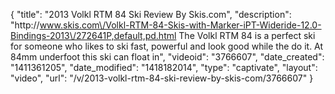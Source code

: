 {
    "title": "2013 Volkl RTM 84 Ski Review By Skis.com",
    "description": "http:\/\/www.skis.com\/Volkl-RTM-84-Skis-with-Marker-iPT-Wideride-12.0-Bindings-2013\/272641P,default,pd.html  The Volkl RTM 84 is a perfect ski for someone who likes to ski fast, powerful and look good while the do it. At 84mm underfoot this ski can float in",
    "videoid": "3766607",
    "date_created": "1411361205",
    "date_modified": "1418182014",
    "type": "captivate",
    "layout": "video",
    "url": "\/v\/2013-volkl-rtm-84-ski-review-by-skis-com\/3766607"
}